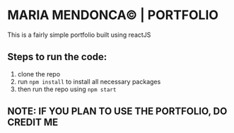 # MARIA MENDONCA&copy; | PORTFOLIO  

This is a fairly simple portfolio built using reactJS   

## Steps to run the code:
1. clone the repo
2. run `npm install` to install all necessary packages
3. then run the repo using `npm start`

## NOTE: IF YOU PLAN TO USE THE PORTFOLIO, DO CREDIT ME 
